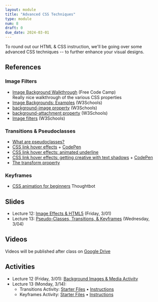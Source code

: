 ```yaml
---
layout: module
title: "Advanced CSS Techniques"
type: module
num: 8
draft: 0
due_date: 2024-03-01
---
```


To round out our HTML & CSS instruction, we'll be going over some advanced CSS techniques -- to further enhance your visual designs. 

## References

### Image Filters
* [Image Background Walkthrough](https://www.freecodecamp.org/news/css-background-image-with-html-example-code/) (Free Code Camp)<br>Really nice walkthrough of the various CSS properties
* [Image Backgrounds: Examples](https://www.w3schools.com/css/css3_backgrounds.asp) (W3Schools)
* [background-image property](https://www.w3schools.com/cssref/pr_background-image.php) (W3Schools)
* [background-attachment property](https://www.w3schools.com/cssref/pr_background-attachment.php) (W3Schools)
* [Image filters](https://www.w3schools.com/cssref/css3_pr_filter.asp) (W3Schools)

### Transitions & Pseudoclasses
* <a href="https://css-tricks.com/pseudo-class-selectors/" target="_blank">What are pseudoclasses?</a>
* <a href="https://css-tricks.com/css-link-hover-effects/" target="_blank">CSS link hover effects</a> + <a href="https://codepen.io/vanwars/pen/ExeNEWN?editors=0100" target="_blank">CodePen</a>
* <a href="https://css-tricks.com/4-ways-to-animate-the-color-of-a-text-link-on-hover/" target="_blank">CSS link hover effects: animated underline</a>
* <a href="https://css-tricks.com/cool-hover-effects-that-use-css-text-shadow/" target="_blank">CSS link hover effects: getting creative with text shadows</a> + <a href="https://codepen.io/vanwars/pen/rNZWdGM?editors=0100" target="_blank">CodePen</a>
* <a href="https://css-tricks.com/almanac/properties/t/transform/" target="_blank">The transform property</a>

### Keyframes
* <a href="https://thoughtbot.com/blog/css-animation-for-beginners" target="_blank">CSS animation for beginners</a> Thoughtbot

## Slides
* Lecture 12: <a href="https://docs.google.com/presentation/d/1dnn0r9gm01Piih45TOG_pp2HSTOf0W0jce3xhGDkBTQ/edit?usp=sharing" target="_blank">Image Effects & HTML5</a> (Friday, 3/01)
* Lecture 13: <a href="https://docs.google.com/presentation/d/1nwUnpIhOmlLRdd3KMHEotTdEPaVP6_ZjHEMTJmNOW30/edit?usp=sharing" target="_blank">Pseudo-Classes, Transitions, & Keyframes</a> (Wednesday, 3/04)

## Videos
Videos will be published after class on <a href="https://drive.google.com/drive/folders/1Ym8GBef1YiuwanRfXkqdD55_EpgE7c4E" target="_blank">Google Drive</a>

## Activities
* Lecture 12 (Friday, 3/01): [Background Images & Media Activity](../activities/background-images) 
* Lecture 13 (Monday, 3/14): 
    * Transitions Activity: [Starter Files](../course-files/activities/transitions.zip) &bull; [Instructions](../activities/transitions)
    * Keyframes Activity: [Starter Files](../course-files/activities/keyframes.zip) &bull; [Instructions](../activities/keyframes)
